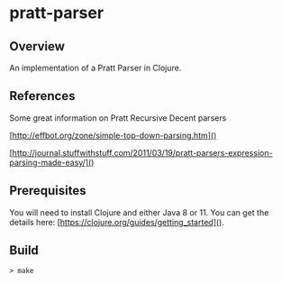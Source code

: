 # pratt-parser
## Overview

An implementation of a Pratt Parser in Clojure.

## References

Some great information on Pratt Recursive Decent parsers

[http://effbot.org/zone/simple-top-down-parsing.htm]()

[http://journal.stuffwithstuff.com/2011/03/19/pratt-parsers-expression-parsing-made-easy/]()

## Prerequisites

You will need to install Clojure and either Java 8 or 11.  You can get the details here: [https://clojure.org/guides/getting_started]().

## Build

`> make`


